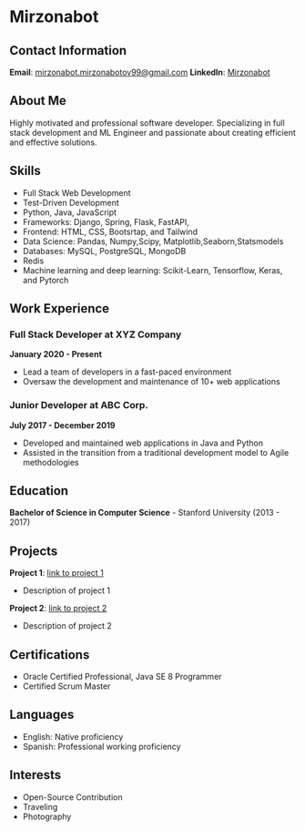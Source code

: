 # Mirzonabot

## Contact Information

**Email**: mirzonabot.mirzonabotov99@gmail.com
**LinkedIn**: [Mirzonabot](https://www.linkedin.com/in/mirzonabot-m-407a26180/)

## About Me

Highly motivated and professional software developer. Specializing in full stack development and ML Engineer and passionate about creating efficient and effective solutions.

## Skills

- Full Stack Web Development
- Test-Driven Development
- Python, Java, JavaScript
- Frameworks: Django, Spring, Flask, FastAPI,
- Frontend: HTML, CSS, Bootsrtap, and Tailwind
- Data Science: Pandas, Numpy,Scipy, Matplotlib,Seaborn,Statsmodels
- Databases: MySQL, PostgreSQL, MongoDB
- Redis
- Machine learning and deep learning: Scikit-Learn, Tensorflow, Keras, and Pytorch


## Work Experience

### Full Stack Developer at XYZ Company
**January 2020 - Present**
- Lead a team of developers in a fast-paced environment
- Oversaw the development and maintenance of 10+ web applications

### Junior Developer at ABC Corp.
**July 2017 - December 2019**
- Developed and maintained web applications in Java and Python
- Assisted in the transition from a traditional development model to Agile methodologies

## Education

**Bachelor of Science in Computer Science** - Stanford University (2013 - 2017)

## Projects

**Project 1**: [link to project 1](#)
- Description of project 1

**Project 2**: [link to project 2](#)
- Description of project 2

## Certifications

- Oracle Certified Professional, Java SE 8 Programmer
- Certified Scrum Master

## Languages

- English: Native proficiency
- Spanish: Professional working proficiency

## Interests

- Open-Source Contribution
- Traveling
- Photography


